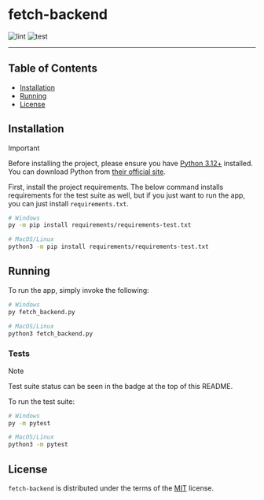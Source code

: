 # fetch-backend

![lint](https://github.com/Fyssion/fetch-backend/actions/workflows/lint.yml/badge.svg)
![test](https://github.com/Fyssion/fetch-backend/actions/workflows/test.yml/badge.svg)

-----

## Table of Contents

- [Installation](#installation)
- [Running](#running)
- [License](#license)

## Installation

> [!IMPORTANT]
> Before installing the project, please ensure you have [Python 3.12+][python]
> installed. You can download Python from [their official site][python-dl].

First, install the project requirements. The below command installs
requirements for the test suite as well, but if you just want to run
the app, you can just install `requirements.txt`.

```sh
# Windows
py -m pip install requirements/requirements-test.txt

# MacOS/Linux
python3 -m pip install requirements/requirements-test.txt
```

## Running

To run the app, simply invoke the following:

```sh
# Windows
py fetch_backend.py

# MacOS/Linux
python3 fetch_backend.py
```

### Tests

> [!NOTE]
> Test suite status can be seen in the badge at the top of this README.

To run the test suite:

```sh
# Windows
py -m pytest

# MacOS/Linux
python3 -m pytest
```

## License

`fetch-backend` is distributed under the terms of the [MIT](https://spdx.org/licenses/MIT.html) license.

[python]: https://www.python.org/
[python-dl]: https://www.python.org/downloads
